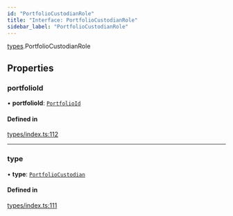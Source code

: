 ```yaml
---
id: "PortfolioCustodianRole"
title: "Interface: PortfolioCustodianRole"
sidebar_label: "PortfolioCustodianRole"
---
```


[types](../../../modules/Types/Types.md).PortfolioCustodianRole

## Properties

### portfolioId

• **portfolioId**: [`PortfolioId`](../PortfolioId/PortfolioId.md)

#### Defined in

[types/index.ts:112](https://github.com/PolymeshAssociation/polymesh-sdk/blob/acc2284c/src/types/index.ts#L112)

___

### type

• **type**: [`PortfolioCustodian`](../../../enums/Types/RoleType/RoleType.md#portfoliocustodian)

#### Defined in

[types/index.ts:111](https://github.com/PolymeshAssociation/polymesh-sdk/blob/acc2284c/src/types/index.ts#L111)
